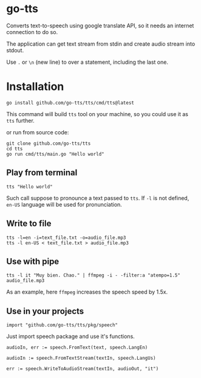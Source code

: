 # go-tts

Converts text-to-speech using google translate API, so it needs an internet connection to do so.

The application can get text stream from stdin and create audio stream into stdout.

Use `.` or `\n` (new line) to over a statement, including the last one.

<h1>Installation</h1>

```
go install github.com/go-tts/tts/cmd/tts@latest
```
This command will build `tts` tool on your machine, so you could use it as `tts` further.

or run from source code:

```
git clone github.com/go-tts/tts
cd tts
go run cmd/tts/main.go "Hello world"
```

<h2>Play from terminal</h2>

```
tts "Hello world"
```
Such call suppose to pronounce a text passed to `tts`. If `-l` is not defined, `en-US` language will be used for pronunciation.

<h2>Write to file</h2>

```
tts -l=en -i=text_file.txt -o=audio_file.mp3
tts -l en-US < text_file.txt > audio_file.mp3
```

<h2>Use with pipe</h2>

```
tts -l it "Muy bien. Chao." | ffmpeg -i - -filter:a "atempo=1.5" audio_file.mp3
```

As an example, here `ffmpeg` increases the speech speed by 1.5x.

<h2>Use in your projects</h2>

```
import "github.com/go-tts/tts/pkg/speech"
```

Just import speech package and use it's functions.

```
audioIn, err := speech.FromText(text, speech.LangEn)
```
```
audioIn := speech.FromTextStream(textIn, speech.LangUs)
```
```
err := speech.WriteToAudioStream(textIn, audioOut, "it")
```
